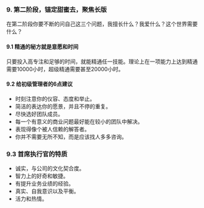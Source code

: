 ### 9. 第二阶段，锚定甜蜜去，聚焦长版
在第二阶段你要不断的问自己这三个问题，我擅长什么？我爱什么？这个世界需要什么？
#### 9.1 精通的秘方就是意愿和时间
只要投入高专注和足够的时间，就能精通任一技能。理论上在一项能力上达到精通需要10000小时，超级精通需要甚至20000小时。
#### 9.2 给初级管理者的6点建议
- 时刻注意你的仪容、态度和举止。
- 简洁的表达你的愿景，并且不停的重复。
- 尽快选好团队成员。
- 每一个有意义的商业问题最好能在较小的团队中解决。
- 表现得像个被人信赖的解答者。
- 你并不需要无所不知，而是应该找人多多咨询。
### 9.3 首席执行官的特质
- 诚实，与公司的文化契合度。
- 智力上的好奇和敏捷。
- 有提升业务业绩的经验。
- 真实、自我意识以及平衡。
- 活力和热情。